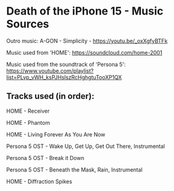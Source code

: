# Death of the iPhone 15 - Music Sources

Outro music:
A-GON - Simplicity - https://youtu.be/_oxXgfyBTFk

Music used from 'HOME': https://soundcloud.com/home-2001

Music used from the soundtrack of 'Persona 5': https://www.youtube.com/playlist?list=PLvp_vWH_ksPJHslszRcHghgtuTooXP1QX

## Tracks used (in order):

HOME - Receiver

HOME - Phantom

HOME - Living Forever As You Are Now

Persona 5 OST - Wake Up, Get Up, Get Out There, Instrumental

Persona 5 OST - Break it Down

Persona 5 OST - Beneath the Mask, Rain, Instrumental

HOME - Diffraction Spikes
